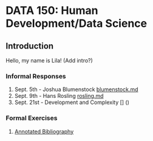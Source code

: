 # DATA 150: Human Development/Data Science

## Introduction

Hello, my name is Lila! (Add intro?)

### Informal Responses

1. Sept. 5th - Joshua Blumenstock [blumenstock.md](blumenstock.md)
2. Sept. 9th - Hans Rosling [rosling.md](rosling.md)
4. Sept. 21st - Development and Complexity [] ()

### Formal Exercises

1. [Annotated Bibliography](...)
